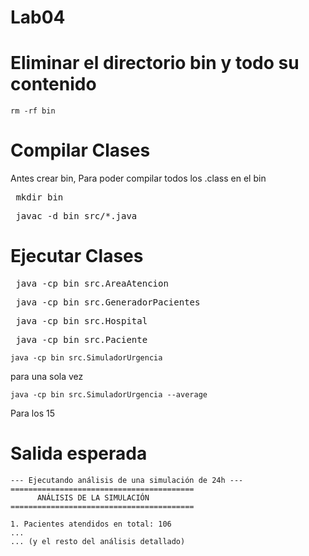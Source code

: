# Lab04
# Eliminar el directorio bin y todo su contenido
```
rm -rf bin
```

# Compilar Clases
Antes crear bin, Para poder compilar todos los .class en el bin
<pre> mkdir bin </pre>

<pre> javac -d bin src/*.java </pre>

# Ejecutar Clases

<pre> java -cp bin src.AreaAtencion </pre>

<pre> java -cp bin src.GeneradorPacientes </pre>

<pre> java -cp bin src.Hospital </pre>

<pre> java -cp bin src.Paciente </pre>

```
java -cp bin src.SimuladorUrgencia
```
para una sola vez
```
java -cp bin src.SimuladorUrgencia --average
```
Para los 15 
# Salida esperada


```
--- Ejecutando análisis de una simulación de 24h ---
=========================================
      ANÁLISIS DE LA SIMULACIÓN
=========================================

1. Pacientes atendidos en total: 106
...
... (y el resto del análisis detallado)
  
```




